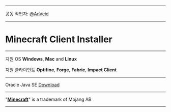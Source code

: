 ***

공동 작업자: [@AnVeid](https://github.com/AnVeid)

___

# **Minecraft Client Installer**

---

지원 OS **Windows**, **Mac** and **Linux**

지원 클라이언트 **Optifine**, **Forge**, **Fabric**, **Impact Client**

---

Oracle Java SE [Download](http://www.m-c-i.kro.kr/)

___

"[**Minecraft**](https://www.minecraft.net)" is a trademark of Mojang AB

___
